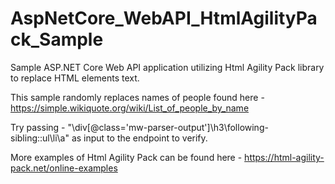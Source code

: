 # AspNetCore_WebAPI_HtmlAgilityPack_Sample
Sample ASP.NET Core Web API application utilizing Html Agility Pack library to replace HTML elements text.

This sample randomly replaces names of people found here - https://simple.wikiquote.org/wiki/List_of_people_by_name 

Try passing - "\\div[@class='mw-parser-output']\\h3\\following-sibling::ul\\li\\a" as input to the endpoint to verify.

More examples of Html Agility Pack can be found here - https://html-agility-pack.net/online-examples
